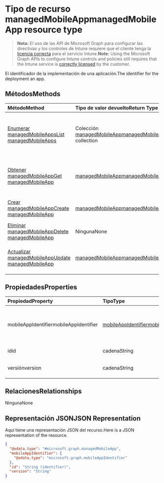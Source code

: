 # <a name="managedmobileapp-resource-type"></a><span data-ttu-id="0f2a1-101">Tipo de recurso managedMobileApp</span><span class="sxs-lookup"><span data-stu-id="0f2a1-101">managedMobileApp resource type</span></span>

> <span data-ttu-id="0f2a1-102">**Nota:** El uso de las API de Microsoft Graph para configurar las directivas y los controles de Intune requiere que el cliente tenga la [licencia correcta](https://go.microsoft.com/fwlink/?linkid=839381) para el servicio Intune.</span><span class="sxs-lookup"><span data-stu-id="0f2a1-102">**Note:** Using the Microsoft Graph APIs to configure Intune controls and policies still requires that the Intune service is [correctly licensed](https://go.microsoft.com/fwlink/?linkid=839381) by the customer.</span></span>

<span data-ttu-id="0f2a1-103">El identificador de la implementación de una aplicación.</span><span class="sxs-lookup"><span data-stu-id="0f2a1-103">The identifier for the deployment an app.</span></span>
## <a name="methods"></a><span data-ttu-id="0f2a1-104">Métodos</span><span class="sxs-lookup"><span data-stu-id="0f2a1-104">Methods</span></span>
|<span data-ttu-id="0f2a1-105">Método</span><span class="sxs-lookup"><span data-stu-id="0f2a1-105">Method</span></span>|<span data-ttu-id="0f2a1-106">Tipo de valor devuelto</span><span class="sxs-lookup"><span data-stu-id="0f2a1-106">Return Type</span></span>|<span data-ttu-id="0f2a1-107">Descripción</span><span class="sxs-lookup"><span data-stu-id="0f2a1-107">Description</span></span>|
|:---|:---|:---|
|[<span data-ttu-id="0f2a1-108">Enumerar managedMobileApps</span><span class="sxs-lookup"><span data-stu-id="0f2a1-108">List managedMobileApps</span></span>](../api/intune_mam_managedmobileapp_list.md)|<span data-ttu-id="0f2a1-109">Colección [managedMobileApp](../resources/intune_mam_managedmobileapp.md)</span><span class="sxs-lookup"><span data-stu-id="0f2a1-109">[managedMobileApp](../resources/intune_mam_managedmobileapp.md) collection</span></span>|<span data-ttu-id="0f2a1-110">Enumere las propiedades y las relaciones de los objetos [managedMobileApp](../resources/intune_mam_managedmobileapp.md).</span><span class="sxs-lookup"><span data-stu-id="0f2a1-110">List properties and relationships of the [managedMobileApp](../resources/intune_mam_managedmobileapp.md) objects.</span></span>|
|[<span data-ttu-id="0f2a1-111">Obtener managedMobileApp</span><span class="sxs-lookup"><span data-stu-id="0f2a1-111">Get managedMobileApp</span></span>](../api/intune_mam_managedmobileapp_get.md)|[<span data-ttu-id="0f2a1-112">managedMobileApp</span><span class="sxs-lookup"><span data-stu-id="0f2a1-112">managedMobileApp</span></span>](../resources/intune_mam_managedmobileapp.md)|<span data-ttu-id="0f2a1-113">Lea las propiedades y las relaciones del objeto [managedMobileApp](../resources/intune_mam_managedmobileapp.md).</span><span class="sxs-lookup"><span data-stu-id="0f2a1-113">Read properties and relationships of the [managedMobileApp](../resources/intune_mam_managedmobileapp.md) object.</span></span>|
|[<span data-ttu-id="0f2a1-114">Crear managedMobileApp</span><span class="sxs-lookup"><span data-stu-id="0f2a1-114">Create managedMobileApp</span></span>](../api/intune_mam_managedmobileapp_create.md)|[<span data-ttu-id="0f2a1-115">managedMobileApp</span><span class="sxs-lookup"><span data-stu-id="0f2a1-115">managedMobileApp</span></span>](../resources/intune_mam_managedmobileapp.md)|<span data-ttu-id="0f2a1-116">Cree un objeto [managedMobileApp](../resources/intune_mam_managedmobileapp.md).</span><span class="sxs-lookup"><span data-stu-id="0f2a1-116">Create a new [managedMobileApp](../resources/intune_mam_managedmobileapp.md) object.</span></span>|
|[<span data-ttu-id="0f2a1-117">Eliminar managedMobileApp</span><span class="sxs-lookup"><span data-stu-id="0f2a1-117">Delete managedMobileApp</span></span>](../api/intune_mam_managedmobileapp_delete.md)|<span data-ttu-id="0f2a1-118">Ninguna</span><span class="sxs-lookup"><span data-stu-id="0f2a1-118">None</span></span>|<span data-ttu-id="0f2a1-119">Elimina un [managedMobileApp](../resources/intune_mam_managedmobileapp.md).</span><span class="sxs-lookup"><span data-stu-id="0f2a1-119">Deletes a [managedMobileApp](../resources/intune_mam_managedmobileapp.md).</span></span>|
|[<span data-ttu-id="0f2a1-120">Actualizar managedMobileApp</span><span class="sxs-lookup"><span data-stu-id="0f2a1-120">Update managedMobileApp</span></span>](../api/intune_mam_managedmobileapp_update.md)|[<span data-ttu-id="0f2a1-121">managedMobileApp</span><span class="sxs-lookup"><span data-stu-id="0f2a1-121">managedMobileApp</span></span>](../resources/intune_mam_managedmobileapp.md)|<span data-ttu-id="0f2a1-122">Actualice las propiedades de un objeto [managedMobileApp](../resources/intune_mam_managedmobileapp.md).</span><span class="sxs-lookup"><span data-stu-id="0f2a1-122">Update the properties of a [managedMobileApp](../resources/intune_mam_managedmobileapp.md) object.</span></span>|

## <a name="properties"></a><span data-ttu-id="0f2a1-123">Propiedades</span><span class="sxs-lookup"><span data-stu-id="0f2a1-123">Properties</span></span>
|<span data-ttu-id="0f2a1-124">Propiedad</span><span class="sxs-lookup"><span data-stu-id="0f2a1-124">Property</span></span>|<span data-ttu-id="0f2a1-125">Tipo</span><span class="sxs-lookup"><span data-stu-id="0f2a1-125">Type</span></span>|<span data-ttu-id="0f2a1-126">Descripción</span><span class="sxs-lookup"><span data-stu-id="0f2a1-126">Description</span></span>|
|:---|:---|:---|
|<span data-ttu-id="0f2a1-127">mobileAppIdentifier</span><span class="sxs-lookup"><span data-stu-id="0f2a1-127">mobileAppIdentifier</span></span>|[<span data-ttu-id="0f2a1-128">mobileAppIdentifier</span><span class="sxs-lookup"><span data-stu-id="0f2a1-128">mobileAppIdentifier</span></span>](../resources/intune_mam_mobileappidentifier.md)|<span data-ttu-id="0f2a1-129">El identificador de una aplicación con el tipo de sistema operativo.</span><span class="sxs-lookup"><span data-stu-id="0f2a1-129">The identifier for an app with it's operating system type.</span></span>|
|<span data-ttu-id="0f2a1-130">id</span><span class="sxs-lookup"><span data-stu-id="0f2a1-130">id</span></span>|<span data-ttu-id="0f2a1-131">cadena</span><span class="sxs-lookup"><span data-stu-id="0f2a1-131">String</span></span>|<span data-ttu-id="0f2a1-132">Clave de la entidad.</span><span class="sxs-lookup"><span data-stu-id="0f2a1-132">Key of the entity.</span></span>|
|<span data-ttu-id="0f2a1-133">versión</span><span class="sxs-lookup"><span data-stu-id="0f2a1-133">version</span></span>|<span data-ttu-id="0f2a1-134">cadena</span><span class="sxs-lookup"><span data-stu-id="0f2a1-134">String</span></span>|<span data-ttu-id="0f2a1-135">Versión de la entidad.</span><span class="sxs-lookup"><span data-stu-id="0f2a1-135">Version of the entity.</span></span>|

## <a name="relationships"></a><span data-ttu-id="0f2a1-136">Relaciones</span><span class="sxs-lookup"><span data-stu-id="0f2a1-136">Relationships</span></span>
<span data-ttu-id="0f2a1-137">Ninguna</span><span class="sxs-lookup"><span data-stu-id="0f2a1-137">None</span></span>
## <a name="json-representation"></a><span data-ttu-id="0f2a1-138">Representación JSON</span><span class="sxs-lookup"><span data-stu-id="0f2a1-138">JSON Representation</span></span>
<span data-ttu-id="0f2a1-139">Aquí tiene una representación JSON del recurso.</span><span class="sxs-lookup"><span data-stu-id="0f2a1-139">Here is a JSON representation of the resource.</span></span>
<!-- {
  "blockType": "resource",
  "keyProperty": "id",
  "@odata.type": "microsoft.graph.managedMobileApp"
}
-->
``` json
{
  "@odata.type": "#microsoft.graph.managedMobileApp",
  "mobileAppIdentifier": {
    "@odata.type": "microsoft.graph.mobileAppIdentifier"
  },
  "id": "String (identifier)",
  "version": "String"
}
```



